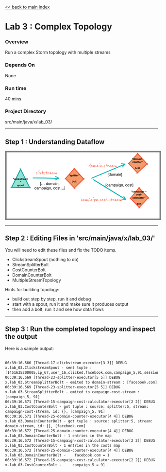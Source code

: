 <link rel='stylesheet' href='../assets/css/main.css'/>

[<< back to main index](../README.md) 

Lab 3 : Complex Topology
========================

### Overview
Run a complex Storm topology with multiple streams

### Depends On 
None

### Run time
40 mins

### Project Directory
src/main/java/x/lab_03/


---------
Step 1 :   Understanding Dataflow
---------
<img src="../assets/images/3a.png" style="border: 5px solid grey ; max-width:100%;" /> 

---------
Step 2 :   Editing Files in 'src/main/java/x/lab_03/'  
---------
You will need to edit these files and fix the TODO items.

* ClickstreamSpout  (nothing to do)
* StreamSplitterBolt
* CostCounterBolt
* DomainCounterBolt
* MultipleStreamTopology

Hints for building topology:

* build out step by step, run it and debug
* start with a spout, run it and make sure it produces output
* then add a bolt, run it and see how data flows

---------
Step 3 :   Run the completed topology and inspect the output
---------
Here is a sample output:

```console

06:39:16.566 [Thread-17-clickstream-executor[3 3]] DEBUG x.lab_03.ClickstreamSpout - sent tuple : [1451635200005,ip_67,user_16,clicked,facebook.com,campaign_5,91,session_251]
06:39:16.569 [Thread-23-splitter-executor[5 5]] DEBUG x.lab_03.StreamSplitterBolt - emited to domain-stream : [facebook.com]
06:39:16.569 [Thread-23-splitter-executor[5 5]] DEBUG x.lab_03.StreamSplitterBolt - emited to campaign-cost-stream : [campaign_5, 91]
06:39:16.571 [Thread-15-campaign-cost-calculator-executor[2 2]] DEBUG x.lab_03.CostCounterBolt - got tuple : source: splitter:5, stream: campaign-cost-stream, id: {}, [campaign_5, 91]
06:39:16.571 [Thread-25-domain-counter-executor[4 4]] DEBUG x.lab_03.DomainCounterBolt - got tuple : source: splitter:5, stream: domain-stream, id: {}, [facebook.com]
06:39:16.572 [Thread-25-domain-counter-executor[4 4]] DEBUG x.lab_03.DomainCounterBolt - 1 entries in the map
06:39:16.572 [Thread-15-campaign-cost-calculator-executor[2 2]] DEBUG x.lab_03.CostCounterBolt - 1 entries in the costs map
06:39:16.572 [Thread-25-domain-counter-executor[4 4]] DEBUG x.lab_03.DomainCounterBolt -    facebook.com = 1
06:39:16.572 [Thread-15-campaign-cost-calculator-executor[2 2]] DEBUG x.lab_03.CostCounterBolt -     campaign_5 = 91

```
